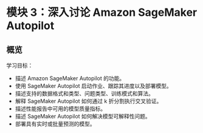 # 模块 3：深入讨论 Amazon SageMaker Autopilot

## 概览

学习目标：

* 描述 Amazon SageMaker Autopilot 的功能。
* 使用 SageMaker Autopilot 启动作业、跟踪其进度以及部署模型。
* 描述支持的数据格式和类型、问题类型、训练模式和算法。
* 解释 SageMaker Autopilot 如何通过 k 折分割执行交叉验证。
* 描述性能报告中可用的模型质量指标。
* 描述 SageMaker Autopilot 如何解决模型可解释性问题。
* 部署具有实时或批量预测的模型。